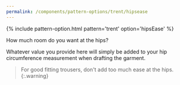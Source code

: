 ```yaml
---
permalink: /components/pattern-options/trent/hipsease
---
```

{% include pattern-option.html pattern='trent' option='hipsEase' %}

How much room do you want at the hips?

Whatever value you provide here will simply be added to your hip circumference measurement when drafting the garment.

> For good fitting trousers, don't add too much ease at the hips.
{:.warning}
